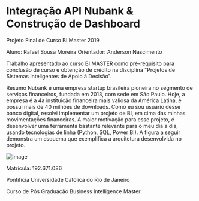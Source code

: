 # Integração API Nubank & Construção de Dashboard
Projeto Final de Curso BI Master 2019


Aluno: Rafael Sousa Moreira
Orientador: Anderson Nascimento


Trabalho apresentado ao curso BI MASTER como pré-requisito para conclusão de curso e obtenção de crédito na disciplina "Projetos de Sistemas Inteligentes de Apoio à Decisão".


Resumo
Nubank é uma empresa startup brasileira pioneira no segmento de serviços financeiros, fundada em 2013, com sede em São Paulo. Hoje, a empresa é a 4a instituição financeira mais valiosa da América Latina, e possui mais de 40 milhões de downloads. Como eu sou usuário desse banco digital, resolvi implementar um projeto de BI, em cima das minhas movimentações financeiras. A maior motivação para esse projeto, é desenvolver uma ferramenta bastante relevante para o meu dia a dia, usando tecnologias de linha (Python, SQL, Power BI). A figura a seguir demonstra um esquema que exemplifica a arquitetura desenvolvida no projeto.

![image](https://user-images.githubusercontent.com/57774097/122838071-abf3ae80-d2cb-11eb-90a9-32bd5f229362.png)



Matrícula: 192.671.086

Pontifícia Universidade Católica do Rio de Janeiro

Curso de Pós Graduação Business Intelligence Master
